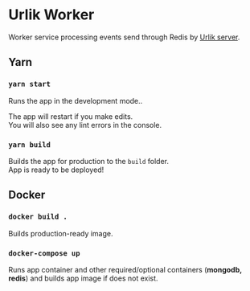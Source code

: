 # Urlik Worker

Worker service processing events send through Redis by [Urlik server](https://github.com/prixladi/shamyr-urlik-server).

## Yarn

### `yarn start`

Runs the app in the development mode..

The app will restart if you make edits.<br />
You will also see any lint errors in the console.

### `yarn build`

Builds the app for production to the `build` folder.<br />
App is ready to be deployed!

## Docker

### `docker build .`

Builds production-ready image.

### `docker-compose up`

Runs app container and other required/optional containers (**mongodb, redis**) and builds app image if does not exist.
